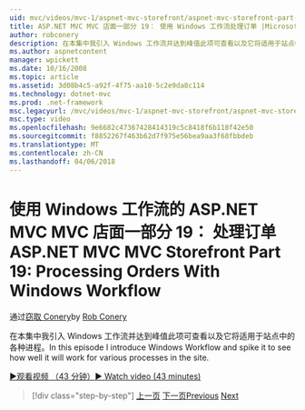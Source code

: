 ```yaml
---
uid: mvc/videos/mvc-1/aspnet-mvc-storefront/aspnet-mvc-storefront-part-19-processing-orders-with-windows-workflow
title: ASP.NET MVC MVC 店面一部分 19： 使用 Windows 工作流处理订单 |Microsoft 文档
author: robconery
description: 在本集中我引入 Windows 工作流并达到峰值此项可查看以及它将适用于站点中的各种进程。
ms.author: aspnetcontent
manager: wpickett
ms.date: 10/16/2008
ms.topic: article
ms.assetid: 3d08b4c5-a92f-4f75-aa10-5c2e9da8c114
ms.technology: dotnet-mvc
ms.prod: .net-framework
msc.legacyurl: /mvc/videos/mvc-1/aspnet-mvc-storefront/aspnet-mvc-storefront-part-19-processing-orders-with-windows-workflow
msc.type: video
ms.openlocfilehash: 9e6682c47367428414319c5c8418f6b118f42e50
ms.sourcegitcommit: f8852267f463b62d7f975e56bea9aa3f68fbbdeb
ms.translationtype: MT
ms.contentlocale: zh-CN
ms.lasthandoff: 04/06/2018
---
```

<a name="aspnet-mvc-mvc-storefront-part-19-processing-orders-with-windows-workflow"></a><span data-ttu-id="18cc0-103">使用 Windows 工作流的 ASP.NET MVC MVC 店面一部分 19： 处理订单</span><span class="sxs-lookup"><span data-stu-id="18cc0-103">ASP.NET MVC MVC Storefront Part 19: Processing Orders With Windows Workflow</span></span>
====================
<span data-ttu-id="18cc0-104">通过[窃取 Conery](https://github.com/robconery)</span><span class="sxs-lookup"><span data-stu-id="18cc0-104">by [Rob Conery](https://github.com/robconery)</span></span>

<span data-ttu-id="18cc0-105">在本集中我引入 Windows 工作流并达到峰值此项可查看以及它将适用于站点中的各种进程。</span><span class="sxs-lookup"><span data-stu-id="18cc0-105">In this episode I introduce Windows Workflow and spike it to see how well it will work for various processes in the site.</span></span>

[<span data-ttu-id="18cc0-106">&#9654;观看视频 （43 分钟）</span><span class="sxs-lookup"><span data-stu-id="18cc0-106">&#9654; Watch video (43 minutes)</span></span>](https://channel9.msdn.com/Blogs/ASP-NET-Site-Videos/aspnet-mvc-mvc-storefront-part-19-processing-orders-with-windows-workflow)

> [!div class="step-by-step"]
> <span data-ttu-id="18cc0-107">[上一页](aspnet-mvc-storefront-part-18-creating-an-experience.md)
> [下一页](aspnet-mvc-storefront-part-19a-windows-workflow-followup.md)</span><span class="sxs-lookup"><span data-stu-id="18cc0-107">[Previous](aspnet-mvc-storefront-part-18-creating-an-experience.md)
[Next](aspnet-mvc-storefront-part-19a-windows-workflow-followup.md)</span></span>
